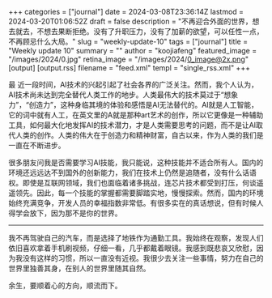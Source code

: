 +++
categories = ["journal"]
date = 2024-03-08T23:36:14Z
lastmod = 2024-03-20T01:06:52Z
draft = false
description = "不再迎合外面的世界，想去就去，不想去果断拒绝。没有了升职压力，没有了加薪的欲望，可以任性一点，不再顾忌什么大局。"
slug = "weekly-update-10"
tags = ["journal"]
title = "Weekly update 10"
summary = ""
author = "koojiafeng"
featured_image = "/images/2024/0.jpg"
retina_image =  "/images/2024/0_image@2x.png"
[output]
    [output.rss]
        filename = "feed.xml"
        templ = "single_rss.xml"
+++
<p class="has-dropcap">
<span aria-labelledby="word--first" role="text">
 <span aria-hidden="true">
  <span class="dropcap">最</span>
 </span>
</span>近一段时间，AI技术的兴起引起了社会各界的广泛关注。然而，我个人认为，AI技术尚未达到完全替代人类工作的地步。人类最伟大的技术莫过于“想象力”，“创造力”，这种身临其境的体验和感悟是AI无法替代的。AI就是人工智能，它的词中就有人工，在英文里的A就是那种art艺术的创作，所以它更像是一种辅助工具，如何最大化地发挥AI的技术潜力，才是人类需要思考的问题，而不是让AI取代人类的创作。人类的伟大在于创造力和精神财富，自古以来，作为人类的我们是一直在不断进步。

很多朋友问我是否需要学习AI技能，我只能说，这种技能并不适合所有人。国内的环境还远远达不到国外的创新能力，我们在技术上仍然是追随者，没有什么话语权。即使是互联网领域，我们也面临着诸多挑战，连芯片技术都受到打压，何谈遥遥领先。因此，每一个技能的掌握都需要脚踏实地，慢慢探索。然而，国内的环境始终充满竞争，开发人员的幸福指数非常低。有很多实在的真话想说，但有时候人得学会放下，因为那不是你的世界。

---
我不再驾驶自己的汽车，而是选择了地铁作为通勤工具。我始终在观察，发现人们依旧喜欢拿着手机刷视频，仔细一看，几乎都戴着眼镜。我感到既悲哀又欣慰，因为我没有这样的习惯，所以一直没有近视。我很少去关注一些事情，努力在自己的世界里独善其身，在别人的世界里随其自然。

余生，要顺着心的方向，顺流而下。
